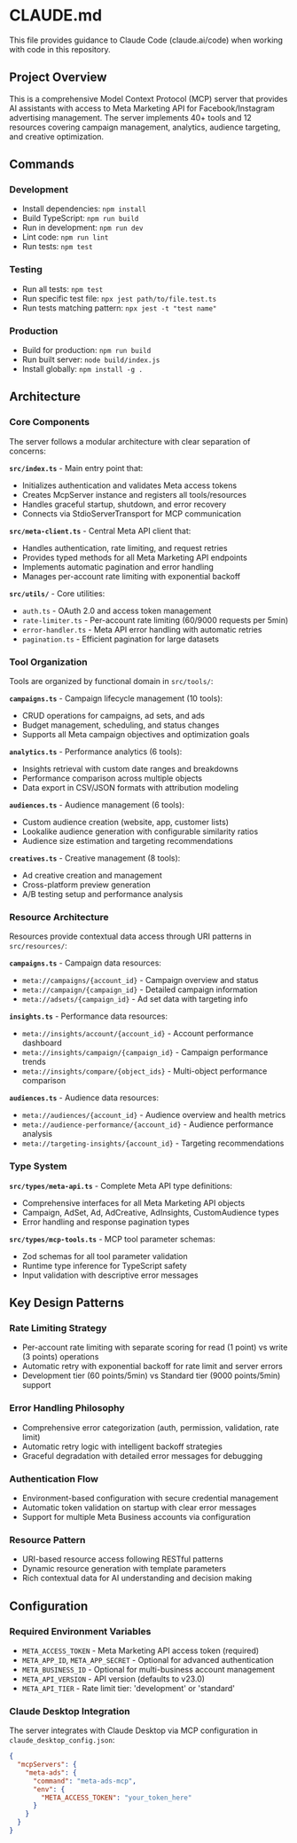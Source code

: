 # CLAUDE.md

This file provides guidance to Claude Code (claude.ai/code) when working with code in this repository.

## Project Overview

This is a comprehensive Model Context Protocol (MCP) server that provides AI assistants with access to Meta Marketing API for Facebook/Instagram advertising management. The server implements 40+ tools and 12 resources covering campaign management, analytics, audience targeting, and creative optimization.

## Commands

### Development
- Install dependencies: `npm install`
- Build TypeScript: `npm run build`
- Run in development: `npm run dev`
- Lint code: `npm run lint`
- Run tests: `npm test`

### Testing
- Run all tests: `npm test`
- Run specific test file: `npx jest path/to/file.test.ts`
- Run tests matching pattern: `npx jest -t "test name"`

### Production
- Build for production: `npm run build`
- Run built server: `node build/index.js`
- Install globally: `npm install -g .`

## Architecture

### Core Components

The server follows a modular architecture with clear separation of concerns:

**`src/index.ts`** - Main entry point that:
- Initializes authentication and validates Meta access tokens
- Creates McpServer instance and registers all tools/resources
- Handles graceful startup, shutdown, and error recovery
- Connects via StdioServerTransport for MCP communication

**`src/meta-client.ts`** - Central Meta API client that:
- Handles authentication, rate limiting, and request retries
- Provides typed methods for all Meta Marketing API endpoints
- Implements automatic pagination and error handling
- Manages per-account rate limiting with exponential backoff

**`src/utils/`** - Core utilities:
- `auth.ts` - OAuth 2.0 and access token management
- `rate-limiter.ts` - Per-account rate limiting (60/9000 requests per 5min)
- `error-handler.ts` - Meta API error handling with automatic retries
- `pagination.ts` - Efficient pagination for large datasets

### Tool Organization

Tools are organized by functional domain in `src/tools/`:

**`campaigns.ts`** - Campaign lifecycle management (10 tools):
- CRUD operations for campaigns, ad sets, and ads
- Budget management, scheduling, and status changes
- Supports all Meta campaign objectives and optimization goals

**`analytics.ts`** - Performance analytics (6 tools):
- Insights retrieval with custom date ranges and breakdowns
- Performance comparison across multiple objects
- Data export in CSV/JSON formats with attribution modeling

**`audiences.ts`** - Audience management (6 tools):
- Custom audience creation (website, app, customer lists)
- Lookalike audience generation with configurable similarity ratios
- Audience size estimation and targeting recommendations

**`creatives.ts`** - Creative management (8 tools):
- Ad creative creation and management
- Cross-platform preview generation
- A/B testing setup and performance analysis

### Resource Architecture

Resources provide contextual data access through URI patterns in `src/resources/`:

**`campaigns.ts`** - Campaign data resources:
- `meta://campaigns/{account_id}` - Campaign overview and status
- `meta://campaign/{campaign_id}` - Detailed campaign information
- `meta://adsets/{campaign_id}` - Ad set data with targeting info

**`insights.ts`** - Performance data resources:
- `meta://insights/account/{account_id}` - Account performance dashboard
- `meta://insights/campaign/{campaign_id}` - Campaign performance trends
- `meta://insights/compare/{object_ids}` - Multi-object performance comparison

**`audiences.ts`** - Audience data resources:
- `meta://audiences/{account_id}` - Audience overview and health metrics
- `meta://audience-performance/{account_id}` - Audience performance analysis
- `meta://targeting-insights/{account_id}` - Targeting recommendations

### Type System

**`src/types/meta-api.ts`** - Complete Meta API type definitions:
- Comprehensive interfaces for all Meta Marketing API objects
- Campaign, AdSet, Ad, AdCreative, AdInsights, CustomAudience types
- Error handling and response pagination types

**`src/types/mcp-tools.ts`** - MCP tool parameter schemas:
- Zod schemas for all tool parameter validation
- Runtime type inference for TypeScript safety
- Input validation with descriptive error messages

## Key Design Patterns

### Rate Limiting Strategy
- Per-account rate limiting with separate scoring for read (1 point) vs write (3 points) operations
- Automatic retry with exponential backoff for rate limit and server errors
- Development tier (60 points/5min) vs Standard tier (9000 points/5min) support

### Error Handling Philosophy
- Comprehensive error categorization (auth, permission, validation, rate limit)
- Automatic retry logic with intelligent backoff strategies
- Graceful degradation with detailed error messages for debugging

### Authentication Flow
- Environment-based configuration with secure credential management
- Automatic token validation on startup with clear error messages
- Support for multiple Meta Business accounts via configuration

### Resource Pattern
- URI-based resource access following RESTful patterns
- Dynamic resource generation with template parameters
- Rich contextual data for AI understanding and decision making

## Configuration

### Required Environment Variables
- `META_ACCESS_TOKEN` - Meta Marketing API access token (required)
- `META_APP_ID`, `META_APP_SECRET` - Optional for advanced authentication
- `META_BUSINESS_ID` - Optional for multi-business account management
- `META_API_VERSION` - API version (defaults to v23.0)
- `META_API_TIER` - Rate limit tier: 'development' or 'standard'

### Claude Desktop Integration
The server integrates with Claude Desktop via MCP configuration in `claude_desktop_config.json`:
```json
{
  "mcpServers": {
    "meta-ads": {
      "command": "meta-ads-mcp",
      "env": {
        "META_ACCESS_TOKEN": "your_token_here"
      }
    }
  }
}
```